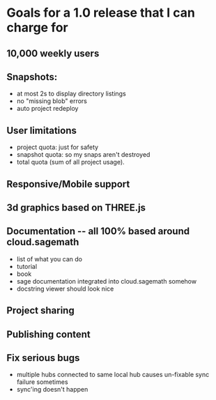 # Goals for a 1.0 release that I can charge for

## 10,000 weekly users

## Snapshots:

- at most 2s to display directory listings
- no "missing blob" errors
- auto project redeploy

## User limitations

- project quota: just for safety
- snapshot quota: so my snaps aren't destroyed
- total quota (sum of all project usage).

## Responsive/Mobile support

## 3d graphics based on THREE.js

## Documentation -- all 100% based around cloud.sagemath
- list of what you can do
- tutorial
- book
- sage documentation integrated into cloud.sagemath somehow
- docstring viewer should look nice

## Project sharing

## Publishing content

## Fix serious bugs

- multiple hubs connected to same local hub causes un-fixable sync failure sometimes
- sync'ing doesn't happen




